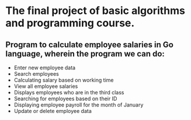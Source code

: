 # The final project of basic algorithms and programming course.

## Program to calculate employee salaries in Go language, wherein the program we can do:
- Enter new employee data
- Search employees
- Calculating salary based on working time
- View all employee salaries
- Displays employees who are in the third class
- Searching for employees based on their ID
- Displaying employee payroll for the month of January
- Update or delete employee data
